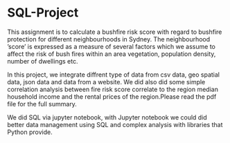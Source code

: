 # SQL-Project

This assignment is to calculate a bushfire risk score with regard to bushfire protection
for different neighbourhoods in Sydney. The neighbourhood ’score’ is expressed as a measure
of several factors which we assume to affect the risk of bush fires within an area vegetation,
population density, number of dwellings etc.

In this project, we integrate diffrent type of data from csv data, geo spatial data, json data and data from a website. We did also did some simple correlation analysis between fire risk score correlate to the region median household income and the rental prices of the region.Please read the pdf file for the full summary.

We did SQL via jupyter notebook, with Jupyter notebook we could did better data management using SQL and complex analysis with libraries that Python provide.

